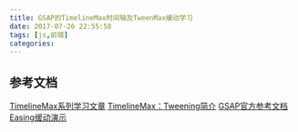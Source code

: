 ```yaml
---
title: GSAP的TimelineMax时间轴及TweenMax缓动学习
date: 2017-07-26 22:55:58
tags: [js,前端]
categories:
---
```


## 参考文档
[TimelineMax系列学习文章](http://www.w3cplus.com/blog/tags/522.html)
[TimelineMax：Tweening简介](http://www.w3cplus.com/css3/timelinemax-an-introduction-to-tweening.html)
[GSAP官方参考文档](https://greensock.com/docs/#/HTML5/)
[Easing缓动演示](https://greensock.com/docs/#/HTML5/GSAP/Easing/)
